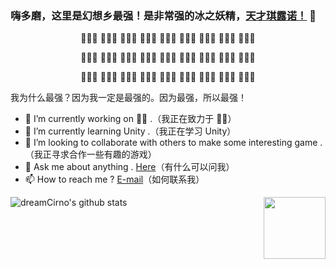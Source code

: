 ### 嗨多磨，这里是幻想乡最强！是非常强的冰之妖精，[天才琪露诺！](https://dreamcirno.com) 👋

<p align="center"> 🧊🧊🧊 🧊🧊🧊 🧊🧊🧊 🧊🧊🧊 🧊🧊🧊 🧊🧊🧊 🧊🧊🧊 🧊🧊🧊 🧊🧊🧊 </p>
<p align="center"> 🧊🐸🧊 🧊🐸🧊 🧊🐸🧊 🧊🐸🧊 🧊🐸🧊 🧊🐸🧊 🧊🐸🧊 🧊🐸🧊 🧊🐸🧊 </p>
<p align="center"> 🧊🧊🧊 🧊🧊🧊 🧊🧊🧊 🧊🧊🧊 🧊🧊🧊 🧊🧊🧊 🧊🧊🧊 🧊🧊🧊 🧊🧊🧊 </p>

我为什么最强？因为我一定是最强的。因为最强，所以最强！

- 🔭 I’m currently working on 🧊🐸 .（我正在致力于 🧊🐸）
- 🌱 I’m currently learning Unity .（我正在学习 Unity）
- 👯 I’m looking to collaborate with others to make some interesting game .（我正寻求合作一些有趣的游戏）
- 💬 Ask me about anything . [Here](https://github.com/dreamCirno/dreamCirno/issues)（有什么可以问我）
- 📫 How to reach me ? <a href="mailto:dreamcirno9@foxmail.com">E-mail</a>（如何联系我）

<img src="https://z3.ax1x.com/2021/05/11/ga0YFA.gif" height="99" align="right"/>

<img align="center" src="https://github-readme-stats.anuraghazra1.vercel.app/api?username=dreamcirno&show_icons=true&bg_color=50,33A6B8,81C7D4&title_color=fff&text_color=fff&theme=tokyonight&line_height=20" alt="dreamCirno's github stats" />
